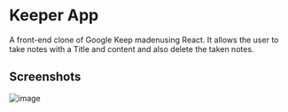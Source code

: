 
# Keeper App

A front-end clone of Google Keep madenusing React. It allows the user to take notes with a Title and content and also delete the taken notes.


## Screenshots



![image](https://user-images.githubusercontent.com/66234920/168473546-41d4ed33-01f7-48da-aef9-2b8873203258.png)

